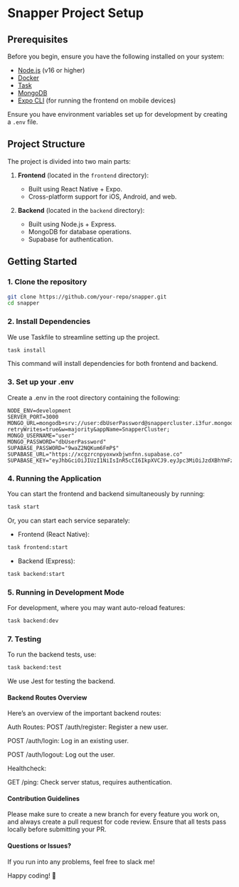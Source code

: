 # Snapper Project Setup

## Prerequisites

Before you begin, ensure you have the following installed on your system:

- [Node.js](https://nodejs.org/) (v16 or higher)
- [Docker](https://www.docker.com/)
- [Task](https://taskfile.dev/)
- [MongoDB](https://www.mongodb.com/docs/manual/installation/)
- [Expo CLI](https://docs.expo.dev/get-started/installation/) (for running the frontend on mobile devices)

Ensure you have environment variables set up for development by creating a `.env` file.


## Project Structure

The project is divided into two main parts:

1. **Frontend** (located in the `frontend` directory):
   - Built using React Native + Expo.
   - Cross-platform support for iOS, Android, and web.

2. **Backend** (located in the `backend` directory):
   - Built using Node.js + Express.
   - MongoDB for database operations.
   - Supabase for authentication.

## Getting Started

### 1. Clone the repository

```bash
git clone https://github.com/your-repo/snapper.git
cd snapper
```

### 2. Install Dependencies
We use Taskfile to streamline setting up the project.

```bash
task install
```
This command will install dependencies for both frontend and backend.

### 3. Set up your .env
Create a .env in the root directory containing the following:

```
NODE_ENV=development
SERVER_PORT=3000
MONGO_URL=mongodb+srv://user:dbUserPassword@snappercluster.i3fur.mongodb.net/?retryWrites=true&w=majority&appName=SnapperCluster;
MONGO_USERNAME="user"
MONGO_PASSWORD="dbUserPassword"
SUPABASE_PASSWORD="9waZ2NQKum6FmP$"
SUPABASE_URL="https://xcgzrcnpyoxwxbjwnfnn.supabase.co"
SUPABASE_KEY="eyJhbGciOiJIUzI1NiIsInR5cCI6IkpXVCJ9.eyJpc3MiOiJzdXBhYmFzZSIsInJlZiI6InhjZ3pyY25weW94d3hianduZm5uIiwicm9sZSI6ImFub24iLCJpYXQiOjE3MjU1NTMxOTUsImV4cCI6MjA0MTEyOTE5NX0.NgMdOTtSCbMdxkrzCgNYCyKBSLpzPuyARB8qnn3NKNo"
```

### 4. Running the Application
You can start the frontend and backend simultaneously by running:

```bash
task start
```

Or, you can start each service separately:

- Frontend (React Native):
```bash
task frontend:start
```

- Backend (Express):
```bash
task backend:start
```

### 5. Running in Development Mode
For development, where you may want auto-reload features:

```bash
task backend:dev
```

### 7. Testing
To run the backend tests, use:

```bash
task backend:test
```
We use Jest for testing the backend.
#### Backend Routes Overview
Here’s an overview of the important backend routes:

Auth Routes:
POST /auth/register: Register a new user.

POST /auth/login: Log in an existing user.

POST /auth/logout: Log out the user.

Healthcheck:

GET /ping: Check server status, requires authentication.

#### Contribution Guidelines

Please make sure to create a new branch for every feature you work on, and always create a pull request for code review. Ensure that all tests pass locally before submitting your PR.

#### Questions or Issues?
If you run into any problems, feel free to slack me!

Happy coding! 🐠
